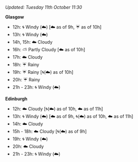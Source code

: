 *Updated: Tuesday 11th October 11:30*

**Glasgow**

* 12h: :cyclone: Windy (:cloud:) [:cloud: as of 9h, :umbrella: as of 10h]
* 13h: :cyclone: Windy (:cloud:)
* 14h, 15h: :cloud: Cloudy
* 16h: :partly_sunny: Partly Cloudy [:cloud: as of 10h]
* 17h: :cloud: Cloudy
* 18h: :umbrella: Rainy
* 19h: :umbrella: Rainy [:cyclone:(:cloud:) as of 10h]
* 20h: :umbrella: Rainy
* 21h - 23h: :cyclone: Windy (:cloud:)

**Edinburgh**

* 12h: :cloud: Cloudy [:cyclone:(:cloud:) as of 10h, :cloud: as of 11h]
* 13h: :cyclone: Windy (:cloud:) [:cloud: as of 9h, :cyclone:(:cloud:) as of 10h, :cloud: as of 11h]
* 14h: :cloud: Cloudy
* 15h - 18h: :cloud: Cloudy [:cyclone:(:cloud:) as of 9h]
* 19h: :cyclone: Windy (:cloud:)
* 20h: :cloud: Cloudy
* 21h - 23h: :cyclone: Windy (:cloud:)
